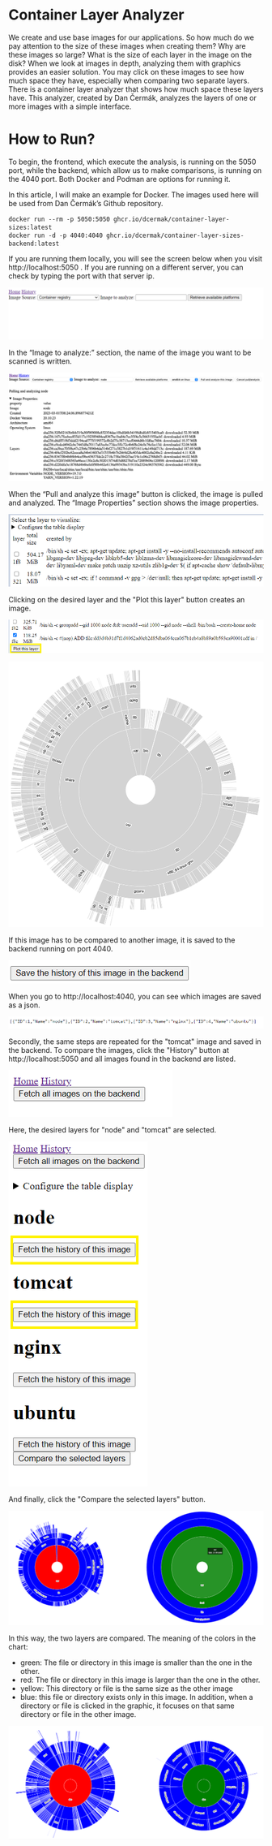 # Container Layer Analyzer

We create and use base images for our applications. So how much do we pay attention to the size of these images when creating them? Why are these images so large? What is the size of each layer in the image on the disk? When we look at images in depth, analyzing them with graphics provides an easier solution. You may click on these images to see how much space they have, especially when comparing two separate layers. There is a container layer analyzer that shows how much space these layers have. This analyzer, created by Dan Čermák, analyzes the layers of one or more images with a simple interface.

# How to Run?
To begin, the frontend, which execute the analysis, is running on the 5050 port, while the backend, which allow us to make comparisons, is running on the 4040 port. Both Docker and Podman are options for running it.

In this article, I will make an example for Docker. The images used here will be used from Dan Čermák’s Github repository.

```
docker run --rm -p 5050:5050 ghcr.io/dcermak/container-layer-sizes:latest
docker run -d -p 4040:4040 ghcr.io/dcermak/container-layer-sizes-backend:latest
```

If you are running them locally, you will see the screen below when you visit http://localhost:5050 . If you are running on a different server, you can check by typing the port with that server ip.

![1](./images/1.png)

In the “Image to analyze:” section, the name of the image you want to be scanned is written.

![2](./images/2.png)

When the “Pull and analyze this image” button is clicked, the image is pulled and analyzed. The “Image Properties” section shows the image properties.

![3](./images/3.png)

Clicking on the desired layer and the "Plot this layer" button creates an image.

![4](./images/4.png)

![5](./images/5.png)

If this image has to be compared to another image, it is saved to the backend running on port 4040.

![6](./images/6.png)

When you go to http://localhost:4040, you can see which images are saved as a json.

![7](./images/7.png)

Secondly, the same steps are repeated for the "tomcat" image and saved in the backend.
To compare the images, click the "History" button at http://localhost:5050 and all images found in the backend are listed.

![8](./images/8.png)

Here, the desired layers for "node" and "tomcat" are selected.

![9](./images/9.png)

And finally, click the "Compare the selected layers" button.

![10](./images/10.png)

In this way, the two layers are compared.
The meaning of the colors in the chart:
- green: The file or directory in this image is smaller than the one in the other.
- red: The file or directory in this image is larger than the one in the other.
- yellow: This directory or file is the same size as the other image
- blue: this file or directory exists only in this image.
In addition, when a directory or file is clicked in the graphic, it focuses on that same directory or file in the other image.

![11](./images/11.png)